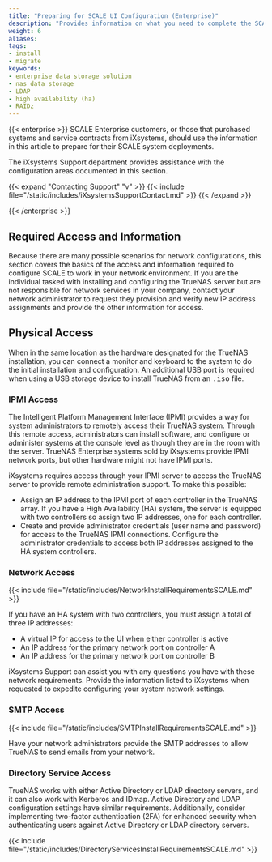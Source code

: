 ```yaml
---
title: "Preparing for SCALE UI Configuration (Enterprise)"
description: "Provides information on what you need to complete the SCALE Enterprise configuration using the SCALE UI."
weight: 6
aliases:
tags:
- install
- migrate
keywords:
- enterprise data storage solution
- nas data storage
- LDAP
- high availability (ha)
- RAIDz
---
```


{{< enterprise >}}
SCALE Enterprise customers, or those that purchased systems and service contracts from iXsystems, should use the information in this article to prepare for their SCALE system deployments.

The iXsystems Support department provides assistance with the configuration areas documented in this section.

{{< expand "Contacting Support" "v" >}}
{{< include file="/static/includes/iXsystemsSupportContact.md" >}}
{{< /expand >}}

{{< /enterprise >}}

## Required Access and Information

Because there are many possible scenarios for network configurations, this section covers the basics of the access and information required to configure SCALE to work in your network environment.
If you are the individual tasked with installing and configuring the TrueNAS server but are not responsible for network services in your company, contact your network administrator to request they provision and verify new IP address assignments and provide the other information for access.

## Physical Access

When in the same location as the hardware designated for the TrueNAS installation, you can connect a monitor and keyboard to the system to do the initial installation and configuration.
An additional USB port is required when using a USB storage device to install TrueNAS from an <kbd>.iso</kbd> file.

### IPMI Access

The Intelligent Platform Management Interface (IPMI) provides a way for system administrators to remotely access their TrueNAS system.
Through this remote access, administrators can install software, and configure or administer systems at the console level as though they are in the room with the server.
TrueNAS Enterprise systems sold by iXsystems provide IPMI network ports, but other hardware might not have IPMI ports.

iXsystems requires access through your IPMI server to access the TrueNAS server to provide remote administration support.
To make this possible:

* Assign an IP address to the IPMI port of each controller in the TrueNAS array.
  If you have a High Availability (HA) system, the server is equipped with two controllers so assign two IP addresses, one for each controller.
* Create and provide administrator credentials (user name and password) for access to the TrueNAS IPMI connections.
  Configure the administrator credentials to access both IP addresses assigned to the HA system controllers.

### Network Access

{{< include file="/static/includes/NetworkInstallRequirementsSCALE.md" >}}

If you have an HA system with two controllers, you must assign a total of three IP addresses:
* A virtual IP for access to the UI when either controller is active
* An IP address for the primary network port on controller A
* An IP address for the primary network port on controller B

iXsystems Support can assist you with any questions you have with these network requirements.
Provide the information listed to iXsystems when requested to expedite configuring your system network settings.

### SMTP Access

{{< include file="/static/includes/SMTPInstallRequirementsSCALE.md" >}}

Have your network administrators provide the SMTP addresses to allow TrueNAS to send emails from your network.

### Directory Service Access

TrueNAS works with either Active Directory or LDAP directory servers, and it can also work with Kerberos and IDmap.
Active Directory and LDAP configuration settings have similar requirements.
Additionally, consider implementing two-factor authentication (2FA) for enhanced security when authenticating users against Active Directory or LDAP directory servers.

{{< include file="/static/includes/DirectoryServicesInstallRequirementsSCALE.md" >}}
